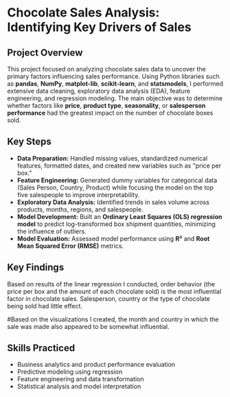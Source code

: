 # Chocolate Sales Analysis: Identifying Key Drivers of Sales

## Project Overview
This project focused on analyzing chocolate sales data to uncover the primary factors influencing sales performance. Using Python libraries such as **pandas**, **NumPy**, **matplot-lib**, **scikit-learn**, and **statsmodels**, I performed extensive data cleaning, exploratory data analysis (EDA), feature engineering, and regression modeling. The main objective was to determine whether factors like **price**, **product type**, **seasonality**, or **salesperson performance** had the greatest impact on the number of chocolate boxes sold.

## Key Steps
- **Data Preparation:** Handled missing values, standardized numerical features, formatted dates, and created new variables such as "price per box."
- **Feature Engineering:** Generated dummy variables for categorical data (Sales Person, Country, Product) while focusing the model on the top five salespeople to improve interpretability.
- **Exploratory Data Analysis:** Identified trends in sales volume across products, months, regions, and salespeople.
- **Model Development:** Built an **Ordinary Least Squares (OLS) regression model** to predict log-transformed box shipment quantities, minimizing the influence of outliers.
- **Model Evaluation:** Assessed model performance using **R²** and **Root Mean Squared Error (RMSE)** metrics.

## Key Findings
Based on results of the linear regression I conducted, order behavior (the price per box and the amount of each chocolate sold) is the most influential factor in chocolate sales. Salesperson, country or the type of chocolate being sold had little effect.

#Based on the visualizations I created, the month and country in which the sale was made also appeared to be somewhat influential.

## Skills Practiced
- Business analytics and product performance evaluation
- Predictive modeling using regression
- Feature engineering and data transformation
- Statistical analysis and model interpretation
